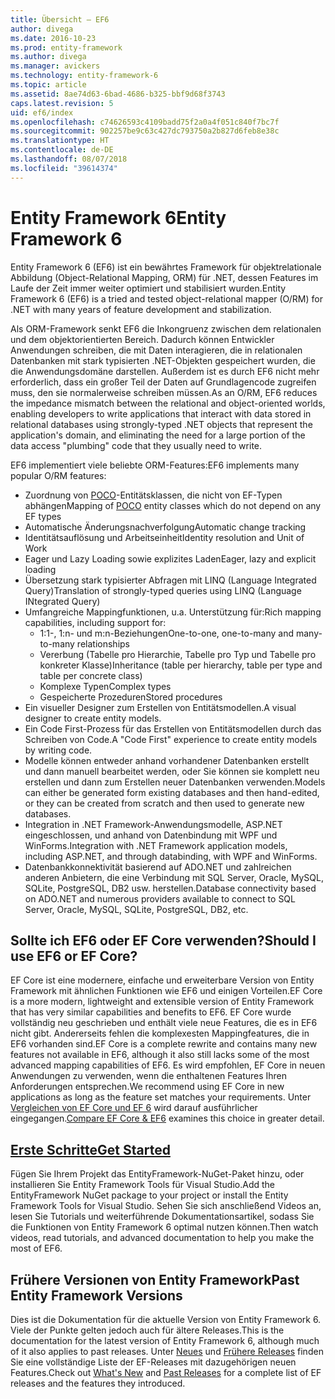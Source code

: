 ```yaml
---
title: Übersicht – EF6
author: divega
ms.date: 2016-10-23
ms.prod: entity-framework
ms.author: divega
ms.manager: avickers
ms.technology: entity-framework-6
ms.topic: article
ms.assetid: 8ae74d63-6bad-4686-b325-bbf9d68f3743
caps.latest.revision: 5
uid: ef6/index
ms.openlocfilehash: c74626593c4109badd75f2a0a4f051c840f7bc7f
ms.sourcegitcommit: 902257be9c63c427dc793750a2b827d6feb8e38c
ms.translationtype: HT
ms.contentlocale: de-DE
ms.lasthandoff: 08/07/2018
ms.locfileid: "39614374"
---
```

# <a name="entity-framework-6"></a><span data-ttu-id="20e37-102">Entity Framework 6</span><span class="sxs-lookup"><span data-stu-id="20e37-102">Entity Framework 6</span></span>
<span data-ttu-id="20e37-103">Entity Framework 6 (EF6) ist ein bewährtes Framework für objektrelationale Abbildung (Object-Relational Mapping, ORM) für .NET, dessen Features im Laufe der Zeit immer weiter optimiert und stabilisiert wurden.</span><span class="sxs-lookup"><span data-stu-id="20e37-103">Entity Framework 6 (EF6) is a tried and tested object-relational mapper (O/RM) for .NET with many years of feature development and stabilization.</span></span>

<span data-ttu-id="20e37-104">Als ORM-Framework senkt EF6 die Inkongruenz zwischen dem relationalen und dem objektorientierten Bereich. Dadurch können Entwickler Anwendungen schreiben, die mit Daten interagieren, die in relationalen Datenbanken mit stark typisierten .NET-Objekten gespeichert wurden, die die Anwendungsdomäne darstellen. Außerdem ist es durch EF6 nicht mehr erforderlich, dass ein großer Teil der Daten auf Grundlagencode zugreifen muss, den sie normalerweise schreiben müssen.</span><span class="sxs-lookup"><span data-stu-id="20e37-104">As an O/RM, EF6 reduces the impedance mismatch between the relational and object-oriented worlds, enabling developers to write applications that interact with data stored in relational databases using strongly-typed .NET objects that represent the application's domain, and eliminating the need for a large portion of the data access "plumbing" code that they usually need to write.</span></span>

<span data-ttu-id="20e37-105">EF6 implementiert viele beliebte ORM-Features:</span><span class="sxs-lookup"><span data-stu-id="20e37-105">EF6 implements many popular O/RM features:</span></span>
- <span data-ttu-id="20e37-106">Zuordnung von [POCO](~/ef6/resources/glossary.md#poco)-Entitätsklassen, die nicht von EF-Typen abhängen</span><span class="sxs-lookup"><span data-stu-id="20e37-106">Mapping of [POCO](~/ef6/resources/glossary.md#poco) entity classes which do not depend on any EF types</span></span>
- <span data-ttu-id="20e37-107">Automatische Änderungsnachverfolgung</span><span class="sxs-lookup"><span data-stu-id="20e37-107">Automatic change tracking</span></span>
- <span data-ttu-id="20e37-108">Identitätsauflösung und Arbeitseinheit</span><span class="sxs-lookup"><span data-stu-id="20e37-108">Identity resolution and Unit of Work</span></span>
- <span data-ttu-id="20e37-109">Eager und Lazy Loading sowie explizites Laden</span><span class="sxs-lookup"><span data-stu-id="20e37-109">Eager, lazy and explicit loading</span></span>
- <span data-ttu-id="20e37-110">Übersetzung stark typisierter Abfragen mit LINQ (Language Integrated Query)</span><span class="sxs-lookup"><span data-stu-id="20e37-110">Translation of strongly-typed queries using LINQ (Language INtegrated Query)</span></span>
- <span data-ttu-id="20e37-111">Umfangreiche Mappingfunktionen, u.a. Unterstützung für:</span><span class="sxs-lookup"><span data-stu-id="20e37-111">Rich mapping capabilities, including support for:</span></span>
  - <span data-ttu-id="20e37-112">1:1-, 1:n- und m:n-Beziehungen</span><span class="sxs-lookup"><span data-stu-id="20e37-112">One-to-one, one-to-many and many-to-many relationships</span></span>
  - <span data-ttu-id="20e37-113">Vererbung (Tabelle pro Hierarchie, Tabelle pro Typ und Tabelle pro konkreter Klasse)</span><span class="sxs-lookup"><span data-stu-id="20e37-113">Inheritance (table per hierarchy, table per type and table per concrete class)</span></span>
  - <span data-ttu-id="20e37-114">Komplexe Typen</span><span class="sxs-lookup"><span data-stu-id="20e37-114">Complex types</span></span>
  - <span data-ttu-id="20e37-115">Gespeicherte Prozeduren</span><span class="sxs-lookup"><span data-stu-id="20e37-115">Stored procedures</span></span>
- <span data-ttu-id="20e37-116">Ein visueller Designer zum Erstellen von Entitätsmodellen.</span><span class="sxs-lookup"><span data-stu-id="20e37-116">A visual designer to create entity models.</span></span>
- <span data-ttu-id="20e37-117">Ein Code First-Prozess für das Erstellen von Entitätsmodellen durch das Schreiben von Code.</span><span class="sxs-lookup"><span data-stu-id="20e37-117">A "Code First" experience to create entity models by writing code.</span></span>
- <span data-ttu-id="20e37-118">Modelle können entweder anhand vorhandener Datenbanken erstellt und dann manuell bearbeitet werden, oder Sie können sie komplett neu erstellen und dann zum Erstellen neuer Datenbanken verwenden.</span><span class="sxs-lookup"><span data-stu-id="20e37-118">Models can either be generated form existing databases and then hand-edited, or they can be created from scratch and then used to generate new databases.</span></span>
- <span data-ttu-id="20e37-119">Integration in .NET Framework-Anwendungsmodelle, ASP.NET eingeschlossen, und anhand von Datenbindung mit WPF und WinForms.</span><span class="sxs-lookup"><span data-stu-id="20e37-119">Integration with .NET Framework application models, including ASP.NET, and through databinding, with WPF and WinForms.</span></span>
- <span data-ttu-id="20e37-120">Datenbankkonnektivität basierend auf ADO.NET und zahlreichen anderen Anbietern, die eine Verbindung mit SQL Server, Oracle, MySQL, SQLite, PostgreSQL, DB2 usw. herstellen.</span><span class="sxs-lookup"><span data-stu-id="20e37-120">Database connectivity based on ADO.NET and numerous providers available to connect to SQL Server, Oracle, MySQL, SQLite, PostgreSQL, DB2, etc.</span></span>

## <a name="should-i-use-ef6-or-ef-core"></a><span data-ttu-id="20e37-121">Sollte ich EF6 oder EF Core verwenden?</span><span class="sxs-lookup"><span data-stu-id="20e37-121">Should I use EF6 or EF Core?</span></span>

<span data-ttu-id="20e37-122">EF Core ist eine modernere, einfache und erweiterbare Version von Entity Framework mit ähnlichen Funktionen wie EF6 und einigen Vorteilen.</span><span class="sxs-lookup"><span data-stu-id="20e37-122">EF Core is a more modern, lightweight and extensible version of Entity Framework that has very similar capabilities and benefits to EF6.</span></span>
<span data-ttu-id="20e37-123">EF Core wurde vollständig neu geschrieben und enthält viele neue Features, die es in EF6 nicht gibt. Andererseits fehlen die komplexesten Mappingfeatures, die in EF6 vorhanden sind.</span><span class="sxs-lookup"><span data-stu-id="20e37-123">EF Core is a complete rewrite and contains many new features not available in EF6, although it also still lacks some of the most advanced mapping capabilities of EF6.</span></span>
<span data-ttu-id="20e37-124">Es wird empfohlen, EF Core in neuen Anwendungen zu verwenden, wenn die enthaltenen Features Ihren Anforderungen entsprechen.</span><span class="sxs-lookup"><span data-stu-id="20e37-124">We recommend using EF Core in new applications as long as the feature set matches your requirements.</span></span>
<span data-ttu-id="20e37-125">Unter [Vergleichen von EF Core und EF 6](xref:efcore-and-ef6/index) wird darauf ausführlicher eingegangen.</span><span class="sxs-lookup"><span data-stu-id="20e37-125">[Compare EF Core & EF6](xref:efcore-and-ef6/index) examines this choice in greater detail.</span></span>

## <a name="get-startedef6get-startedmd"></a>[<span data-ttu-id="20e37-126">Erste Schritte</span><span class="sxs-lookup"><span data-stu-id="20e37-126">Get Started</span></span>](~/ef6/get-started.md)

<span data-ttu-id="20e37-127">Fügen Sie Ihrem Projekt das EntityFramework-NuGet-Paket hinzu, oder installieren Sie Entity Framework Tools für Visual Studio.</span><span class="sxs-lookup"><span data-stu-id="20e37-127">Add the EntityFramework NuGet package to your project or install the Entity Framework Tools for Visual Studio.</span></span> <span data-ttu-id="20e37-128">Sehen Sie sich anschließend Videos an, lesen Sie Tutorials und weiterführende Dokumentationsartikel, sodass Sie die Funktionen von Entity Framework 6 optimal nutzen können.</span><span class="sxs-lookup"><span data-stu-id="20e37-128">Then watch videos, read tutorials, and advanced documentation to help you make the most of EF6.</span></span>

## <a name="past-entity-framework-versions"></a><span data-ttu-id="20e37-129">Frühere Versionen von Entity Framework</span><span class="sxs-lookup"><span data-stu-id="20e37-129">Past Entity Framework Versions</span></span>

<span data-ttu-id="20e37-130">Dies ist die Dokumentation für die aktuelle Version von Entity Framework 6. Viele der Punkte gelten jedoch auch für ältere Releases.</span><span class="sxs-lookup"><span data-stu-id="20e37-130">This is the documentation for the latest version of Entity Framework 6, although much of it also applies to past releases.</span></span>
<span data-ttu-id="20e37-131">Unter [Neues](~/ef6/what-is-new/index.md) und [Frühere Releases](~/ef6/what-is-new/past-releases.md) finden Sie eine vollständige Liste der EF-Releases mit dazugehörigen neuen Features.</span><span class="sxs-lookup"><span data-stu-id="20e37-131">Check out [What's New](~/ef6/what-is-new/index.md) and [Past Releases](~/ef6/what-is-new/past-releases.md) for a complete list of EF releases and the features they introduced.</span></span>
